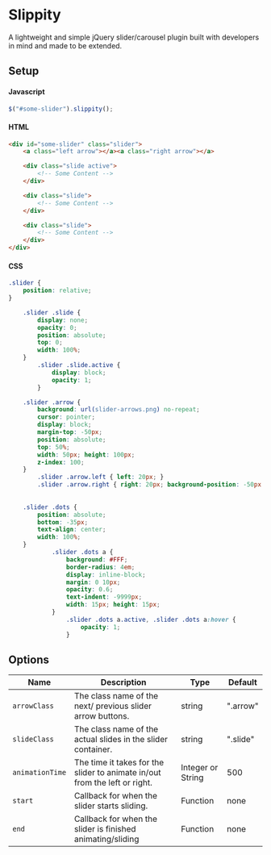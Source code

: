 # Slippity

A lightweight and simple jQuery slider/carousel plugin built with developers in mind and made to be extended.

## Setup

#### Javascript
```js
$("#some-slider").slippity();
```

#### HTML
```html
<div id="some-slider" class="slider">
	<a class="left arrow"></a><a class="right arrow"></a>

	<div class="slide active">
		<!-- Some Content -->
	</div>

	<div class="slide">
		<!-- Some Content -->
	</div>

	<div class="slide">
		<!-- Some Content -->
	</div>
</div>
```

#### CSS
```css
.slider {
	position: relative;
}

	.slider .slide {
		display: none;
		opacity: 0;
		position: absolute;
		top: 0;
		width: 100%;
	}
		.slider .slide.active {
			display: block;
			opacity: 1;
		}

	.slider .arrow {
		background: url(slider-arrows.png) no-repeat;
		cursor: pointer;
		display: block;
		margin-top: -50px;
		position: absolute;
		top: 50%;
		width: 50px; height: 100px;
		z-index: 100;
	}
		.slider .arrow.left { left: 20px; }
		.slider .arrow.right { right: 20px; background-position: -50px 0; } 
		
		
	.slider .dots {
		position: absolute;
		bottom: -35px;
		text-align: center;
		width: 100%;
	}
			.slider .dots a {
				background: #FFF;
				border-radius: 4em;
				display: inline-block;
				margin: 0 10px;
				opacity: 0.6;
				text-indent: -9999px;
				width: 15px; height: 15px;
			}
				.slider .dots a.active, .slider .dots a:hover {
					opacity: 1;
				}
```

## Options

| Name | Description | Type | Default |
|------|-------------|------|---------|
| `arrowClass` | The class name of the next/ previous slider arrow buttons.  | string | ".arrow" |
| `slideClass` | The class name of the actual slides in the slider container. | string | ".slide" |
| `animationTime` | The time it takes for the slider to animate in/out from the left or right. | Integer or String | 500 |
| `start` | Callback for when the slider starts sliding. | Function | none |
| `end` | Callback for when the slider is finished animating/sliding | Function | none |
